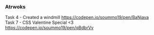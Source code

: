 ### Atrwoks

Task 4 - Created a windmill https://codepen.io/soummo19/pen/BaNjava
Task 7 - CSS Valentine Special <3 https://codepen.io/soummo19/pen/qBdbrVv
